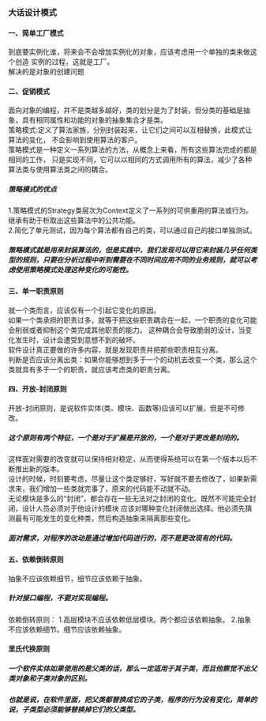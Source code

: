 ### 大话设计模式
#### 一、简单工厂模式
到底要实例化谁，将来会不会增加实例化的对象，应该考虑用一个单独的类来做这个创造
实例的过程，这就是工厂。   
解决的是对象的创建问题
#### 二、促销模式
面向对象的编程，并不是类越多越好，类的划分是为了封装，但分类的基础是抽象，具有相同属性和功能的对象的抽象集合才是类。   
策略模式:定义了算法家族，分别封装起来，让它们之间可以互相替换，此模式让算法的变化，
不会影响到使用算法的客户。   
策略模式是一种定义一系列算法的方法，从概念上来看，所有这些算法完成的都是相同的工作，
只是实现不同，它可以以相同的方式调用所有的算法，减少了各种算法类与使用算法类之间的耦合。   
##### 策略模式的优点
1.策略模式的Strategy类层次为Context定义了一系列的可供重用的算法或行为。
继承有助于析取出这些算法中的公共功能。   
2.简化了单元测试，因为每个算法都有自己的类，可以通过自己的接口单独测试。
##### 策略模式就是用来封装算法的，但是实践中，我们发现可以用它来封装几乎任何类型的规则，只要在分析过程中听到需要在不同时间应用不同的业务规则，就可以考虑使用策略模式处理这种变化的可能性。
#### 三、单一职责原则
就一个类而言，应该仅有一个引起它变化的原因。   
如果一个类承担的职责过多，就等于把这些职责耦合在一起，一个职责的变化可能会削弱或者抑制这个类完成其他职责的能力。
这种耦合会导致脆弱的设计，当变化发生时，设计会遭受到意想不到的破坏。   
软件设计真正要做的许多内容，就是发现职责并把那些职责相互分离。   
判断是否应该分离出类：如果你能够想到多于一个的动机去改变一个类，那么这个类就具有多于一个的职责，就应该考虑类的职责分离。
#### 四、开放-封闭原则
开放-封闭原则，是说软件实体(类、模块、函数等)应该可以扩展，但是不可修改。   
##### 这个原则有两个特征，一个是对于扩展是开放的，一个是对于更改是封闭的。
这样面对需要的改变就可以保持相对稳定，从而使得系统可以在第一个版本以后不断推出新的版本。   
设计的时候，时刻要考虑，尽量让这个类足够好，写好就不要去修改了，如果新需求来，我们增加一些类就完事了，原来的代码能不动就不动。   
无论模块是多么的“封闭”，都会存在一些无法对之封闭的变化。既然不可能完全封闭，设计人员必须对于他设计的模块
应该对哪种变化封闭做出选择。他必须先猜测最有可能发生的变化种类，然后构造抽象来隔离那些变化。   
##### 面对需求，对程序的改动是通过增加代码进行的，而不是更改现有的代码。
#### 五、依赖倒转原则
抽象不应该依赖细节，细节应该依赖于抽象。   
##### 针对接口编程，不要对实现编程。
依赖倒转原则：
1.高层模块不应该依赖低层模块。两个都应该依赖抽象。
2.抽象不应该依赖细节。细节应该依赖抽象。
#### 里氏代换原则
##### 一个软件实体如果使用的是父类的话，那么一定适用于其子类，而且他察觉不出父类对象和子类对象的区别。
##### 也就是说，在软件里面，把父类都替换成它的子类，程序的行为没有变化，简单的说，子类型必须能够替换掉它们的父类型。
